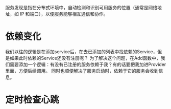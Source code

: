 服务发现是指在分布式环境中，自动检测和识别可用服务的位置（通常是网络地址，如 IP 和端口），以便服务能够相互通信和协作。

# 依赖变化

我们以往的逻辑是在添加service后，在去已添加的列表中找依赖的Service，但是如果此时依赖的Service还没有注册呢？
为了解决这个问题，在Add函数中，我们需要添加一个逻辑：有没有已注册的服务依赖于我？有的话要把我加进Provider里面，方便后续调用。
同时也顺便解决了服务启动时，依赖于它的服务会收到信息。

# 定时检查心跳



